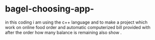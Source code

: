 # bagel-choosing-app-
in this coding i am using the c++ language and to make a project which work on online food order and automatic computerized bill provided with after the order how many balance is remaining also show . 
